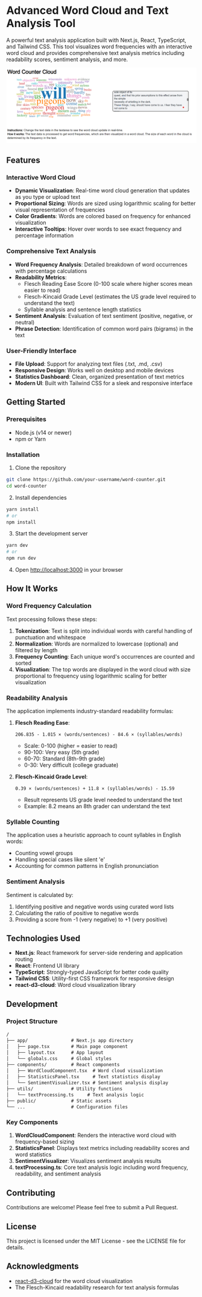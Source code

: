 # Advanced Word Cloud and Text Analysis Tool

A powerful text analysis application built with Next.js, React, TypeScript, and Tailwind CSS. This tool visualizes word frequencies with an interactive word cloud and provides comprehensive text analysis metrics including readability scores, sentiment analysis, and more.

![Word Cloud Example](./screenshot.png)

## Features

### Interactive Word Cloud
- **Dynamic Visualization**: Real-time word cloud generation that updates as you type or upload text
- **Proportional Sizing**: Words are sized using logarithmic scaling for better visual representation of frequencies
- **Color Gradients**: Words are colored based on frequency for enhanced visualization
- **Interactive Tooltips**: Hover over words to see exact frequency and percentage information

### Comprehensive Text Analysis
- **Word Frequency Analysis**: Detailed breakdown of word occurrences with percentage calculations
- **Readability Metrics**: 
  - Flesch Reading Ease Score (0-100 scale where higher scores mean easier to read)
  - Flesch-Kincaid Grade Level (estimates the US grade level required to understand the text)
  - Syllable analysis and sentence length statistics
- **Sentiment Analysis**: Evaluation of text sentiment (positive, negative, or neutral)
- **Phrase Detection**: Identification of common word pairs (bigrams) in the text

### User-Friendly Interface
- **File Upload**: Support for analyzing text files (.txt, .md, .csv)
- **Responsive Design**: Works well on desktop and mobile devices
- **Statistics Dashboard**: Clean, organized presentation of text metrics
- **Modern UI**: Built with Tailwind CSS for a sleek and responsive interface

## Getting Started

### Prerequisites
- Node.js (v14 or newer)
- npm or Yarn

### Installation

1. Clone the repository
```bash
git clone https://github.com/your-username/word-counter.git
cd word-counter
```

2. Install dependencies
```bash
yarn install
# or
npm install
```

3. Start the development server
```bash
yarn dev
# or
npm run dev
```

4. Open [http://localhost:3000](http://localhost:3000) in your browser

## How It Works

### Word Frequency Calculation
Text processing follows these steps:
1. **Tokenization**: Text is split into individual words with careful handling of punctuation and whitespace
2. **Normalization**: Words are normalized to lowercase (optional) and filtered by length
3. **Frequency Counting**: Each unique word's occurrences are counted and sorted
4. **Visualization**: The top words are displayed in the word cloud with size proportional to frequency using logarithmic scaling for better visualization

### Readability Analysis
The application implements industry-standard readability formulas:

1. **Flesch Reading Ease**:
   ```
   206.835 - 1.015 × (words/sentences) - 84.6 × (syllables/words)
   ```
   - Scale: 0-100 (higher = easier to read)
   - 90-100: Very easy (5th grade)
   - 60-70: Standard (8th-9th grade)
   - 0-30: Very difficult (college graduate)

2. **Flesch-Kincaid Grade Level**:
   ```
   0.39 × (words/sentences) + 11.8 × (syllables/words) - 15.59
   ```
   - Result represents US grade level needed to understand the text
   - Example: 8.2 means an 8th grader can understand the text

### Syllable Counting
The application uses a heuristic approach to count syllables in English words:
- Counting vowel groups
- Handling special cases like silent 'e'
- Accounting for common patterns in English pronunciation

### Sentiment Analysis
Sentiment is calculated by:
1. Identifying positive and negative words using curated word lists
2. Calculating the ratio of positive to negative words
3. Providing a score from -1 (very negative) to +1 (very positive)

## Technologies Used

- **Next.js**: React framework for server-side rendering and application routing
- **React**: Frontend UI library
- **TypeScript**: Strongly-typed JavaScript for better code quality
- **Tailwind CSS**: Utility-first CSS framework for responsive design
- **react-d3-cloud**: Word cloud visualization library

## Development

### Project Structure
```
/
├── app/                # Next.js app directory
│   ├── page.tsx        # Main page component
│   ├── layout.tsx      # App layout
│   └── globals.css     # Global styles
├── components/         # React components
│   ├── WordCloudComponent.tsx  # Word cloud visualization
│   ├── StatisticsPanel.tsx     # Text statistics display
│   └── SentimentVisualizer.tsx # Sentiment analysis display
├── utils/              # Utility functions
│   └── textProcessing.ts     # Text analysis logic
├── public/             # Static assets
└── ...                 # Configuration files
```

### Key Components

1. **WordCloudComponent**: Renders the interactive word cloud with frequency-based sizing
2. **StatisticsPanel**: Displays text metrics including readability scores and word statistics
3. **SentimentVisualizer**: Visualizes sentiment analysis results
4. **textProcessing.ts**: Core text analysis logic including word frequency, readability, and sentiment analysis

## Contributing

Contributions are welcome! Please feel free to submit a Pull Request.

## License

This project is licensed under the MIT License - see the LICENSE file for details.

## Acknowledgments

- [react-d3-cloud](https://github.com/Yoctol/react-d3-cloud) for the word cloud visualization
- The Flesch-Kincaid readability research for text analysis formulas
